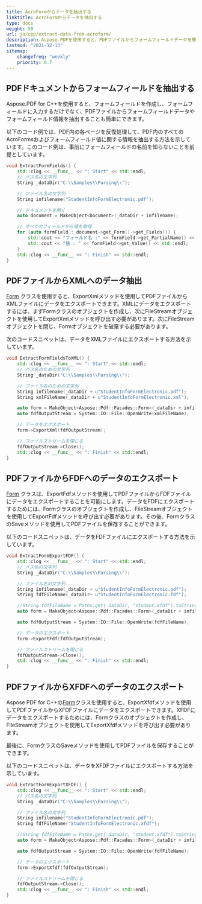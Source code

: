 ```yaml
---
title: AcroFormからデータを抽出する
linktitle: AcroFormからデータを抽出する
type: docs
weight: 50
url: ja/cpp/extract-data-from-acroform/
description: Aspose.PDFを使用すると、PDFファイルからフォームフィールドデータを簡単に抽出できます。AcroFormsからデータを抽出し、XMLまたはFDF形式に保存する方法を学びます。
lastmod: "2021-12-13"
sitemap:
    changefreq: "weekly"
    priority: 0.7
---
```


## PDFドキュメントからフォームフィールドを抽出する

Aspose.PDF for C++を使用すると、フォームフィールドを作成し、フォームフィールドに入力するだけでなく、PDFファイルからフォームフィールドデータやフォームフィールド情報を抽出することも簡単にできます。

以下のコード例では、PDF内の各ページを反復処理して、PDF内のすべてのAcroFormsおよびフォームフィールド値に関する情報を抽出する方法を示しています。このコード例は、事前にフォームフィールドの名前を知らないことを前提としています。

```cpp
void ExtractFormFields() {
    std::clog << __func__ << ": Start" << std::endl;
    // パス名の文字列
    String _dataDir("C:\\Samples\\Parsing\\");

    // ファイル名の文字列
    String infilename("StudentInfoFormElectronic.pdf");

    // ドキュメントを開く
    auto document = MakeObject<Document>(_dataDir + infilename);

    // すべてのフィールドから値を取得
    for (auto formField : document->get_Form()->get_Fields()) {
        std::cout << "フィールド名 :" << formField->get_PartialName() << std::endl;
        std::cout << "値 : " << formField->get_Value() << std::endl;
    }
    std::clog << __func__ << ": Finish" << std::endl;
}
```

## PDFファイルからXMLへのデータ抽出

[Form](https://reference.aspose.com/pdf/cpp/class/aspose.pdf.forms.form) クラスを使用すると、ExportXmlメソッドを使用してPDFファイルからXMLファイルにデータをエクスポートできます。XMLにデータをエクスポートするには、まずFormクラスのオブジェクトを作成し、次にFileStreamオブジェクトを使用してExportXmlメソッドを呼び出す必要があります。次にFileStreamオブジェクトを閉じ、Formオブジェクトを破棄する必要があります。

次のコードスニペットは、データをXMLファイルにエクスポートする方法を示しています。

```cpp
void ExtractFormFieldsToXML() {
    std::clog << __func__ << ": Start" << std::endl;
    // パス名のための文字列
    String _dataDir("C:\\Samples\\Parsing\\");

    // ファイル名のための文字列
    String infilename(_dataDir + u"StudentInfoFormElectronic.pdf");
    String xmlFileName(_dataDir + u"StudentInfoFormElectronic.xml");

    auto form = MakeObject<Aspose::Pdf::Facades::Form>(_dataDir + infilename);
    auto fdfOutputStream = System::IO::File::OpenWrite(xmlFileName);

    // データをエクスポート
    form->ExportXml(fdfOutputStream);

    // ファイルストリームを閉じる
    fdfOutputStream->Close();
    std::clog << __func__ << ": Finish" << std::endl;
}
```

## PDFファイルからFDFへのデータのエクスポート

[Form](https://reference.aspose.com/pdf/cpp/class/aspose.pdf.forms.form) クラスは、ExportFdfメソッドを使用してPDFファイルからFDFファイルにデータをエクスポートすることを可能にします。データをFDFにエクスポートするためには、Formクラスのオブジェクトを作成し、FileStreamオブジェクトを使用してExportFdfメソッドを呼び出す必要があります。その後、FormクラスのSaveメソッドを使用してPDFファイルを保存することができます。

以下のコードスニペットは、データをFDFファイルにエクスポートする方法を示しています。

```cpp
void ExtractFormExportFDF() {
    std::clog << __func__ << ": Start" << std::endl;
    // パス名の文字列
    String _dataDir("C:\\Samples\\Parsing\\");

    // ファイル名の文字列
    String infilename(_dataDir + u"StudentInfoFormElectronic.pdf");
    String fdfFileName(_dataDir+ u"StudentInfoFormElectronic.fdf");

    //String fdfFileName = Paths.get(_dataDir, "student.xfdf").toString();
    auto form = MakeObject<Aspose::Pdf::Facades::Form>(_dataDir + infilename);

    auto fdfOutputStream = System::IO::File::OpenWrite(fdfFileName);

    // データのエクスポート
    form->ExportFdf(fdfOutputStream);

    // ファイルストリームを閉じる
    fdfOutputStream->Close();
    std::clog << __func__ << ": Finish" << std::endl;
}
```

## PDFファイルからXFDFへのデータのエクスポート

Aspose PDF for C++の[Form](https://reference.aspose.com/pdf/cpp/class/aspose.pdf.forms.form)クラスを使用すると、ExportXfdfメソッドを使用してPDFファイルからXFDFファイルにデータをエクスポートできます。XFDFにデータをエクスポートするためには、Formクラスのオブジェクトを作成し、FileStreamオブジェクトを使用してExportXfdfメソッドを呼び出す必要があります。

最後に、FormクラスのSaveメソッドを使用してPDFファイルを保存することができます。

以下のコードスニペットは、データをXFDFファイルにエクスポートする方法を示しています。

```cpp
void ExtractFormExportXFDF() {
    std::clog << __func__ << ": Start" << std::endl;
    // パス名の文字列
    String _dataDir("C:\\Samples\\Parsing\\");

    // ファイル名の文字列
    String infilename("StudentInfoFormElectronic.pdf");
    String fdfFileName("StudentInfoFormElectronic.xfdf");

    //String fdfFileName = Paths.get(_dataDir, "student.xfdf").toString();
    auto form = MakeObject<Aspose::Pdf::Facades::Form>(_dataDir + infilename);

    auto fdfOutputStream = System::IO::File::OpenWrite(fdfFileName);

    // データのエクスポート
    form->ExportXfdf(fdfOutputStream);

    // ファイルストリームを閉じる
    fdfOutputStream->Close();
    std::clog << __func__ << ": Finish" << std::endl;
}
```